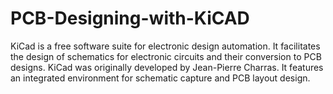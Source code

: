 # PCB-Designing-with-KiCAD
KiCad is a free software suite for electronic design automation. It facilitates the design of schematics for electronic circuits and their conversion to PCB designs. KiCad was originally developed by Jean-Pierre Charras. It features an integrated environment for schematic capture and PCB layout design.
